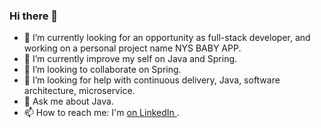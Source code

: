 ### Hi there 👋


- 🔭 I’m currently looking for an opportunity as full-stack developer, and working on a personal project name NYS BABY APP.
- 🌱 I’m currently improve my self on Java and Spring.  
- 👯 I’m looking to collaborate on Spring.
- 🤔 I’m looking for help with continuous delivery, Java, software architecture, microservice.
- 💬 Ask me about Java.
- 📫 How to reach me: I'm [on LinkedIn ](https://www.linkedin.com/in/derflallys/) .
